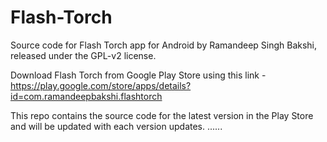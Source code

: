 Flash-Torch
===========

Source code for Flash Torch app for Android by Ramandeep Singh Bakshi, released under the GPL-v2 license.

Download Flash Torch from Google Play Store using this link - https://play.google.com/store/apps/details?id=com.ramandeepbakshi.flashtorch

This repo contains the source code for the latest version in the Play Store and will be updated with each version updates.
......
